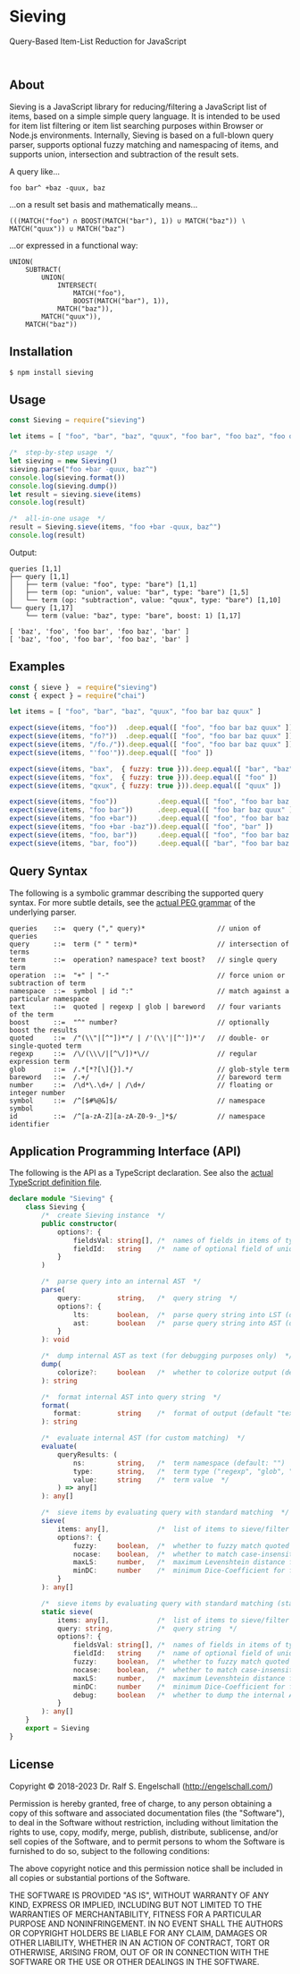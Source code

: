 
Sieving
=======

Query-Based Item-List Reduction for JavaScript

<p/>
<img src="https://nodei.co/npm/sieving.png?downloads=true&stars=true" alt=""/>

<p/>
<img src="https://david-dm.org/rse/sieving.png" alt=""/>

About
-----

Sieving is a JavaScript library for reducing/filtering a JavaScript
list of items, based on a simple simple query language. It is intended
to be used for item list filtering or item list searching purposes
within Browser or Node.js environments. Internally, Sieving is based
on a full-blown query parser, supports optional fuzzy matching and
namespacing of items, and supports union, intersection and subtraction
of the result sets.

A query like...

```
foo bar^ +baz -quux, baz
```

...on a result set basis and mathematically means...

```
(((MATCH("foo") ∩ BOOST(MATCH("bar"), 1)) ∪ MATCH("baz")) ∖ MATCH("quux")) ∪ MATCH("baz")
```

...or expressed in a functional way:

```
UNION(
    SUBTRACT(
        UNION(
            INTERSECT(
                MATCH("foo"),
                BOOST(MATCH("bar"), 1)),
            MATCH("baz")),
        MATCH("quux")),
    MATCH("baz"))
```

Installation
------------

```shell
$ npm install sieving
```

Usage
-----

```js
const Sieving = require("sieving")

let items = [ "foo", "bar", "baz", "quux", "foo bar", "foo baz", "foo quux", "foo bar quux" ]

/*  step-by-step usage  */
let sieving = new Sieving()
sieving.parse("foo +bar -quux, baz^")
console.log(sieving.format())
console.log(sieving.dump())
let result = sieving.sieve(items)
console.log(result)

/*  all-in-one usage  */
result = Sieving.sieve(items, "foo +bar -quux, baz^")
console.log(result)
```

Output:

```
queries [1,1]
├── query [1,1]
│   ├── term (value: "foo", type: "bare") [1,1]
│   ├── term (op: "union", value: "bar", type: "bare") [1,5]
│   └── term (op: "subtraction", value: "quux", type: "bare") [1,10]
└── query [1,17]
    └── term (value: "baz", type: "bare", boost: 1) [1,17]

[ 'baz', 'foo', 'foo bar', 'foo baz', 'bar' ]
[ 'baz', 'foo', 'foo bar', 'foo baz', 'bar' ]
```

Examples
--------

```js
const { sieve }  = require("sieving")
const { expect } = require("chai")

let items = [ "foo", "bar", "baz", "quux", "foo bar baz quux" ]

expect(sieve(items, "foo"))  .deep.equal([ "foo", "foo bar baz quux" ])
expect(sieve(items, "fo?"))  .deep.equal([ "foo", "foo bar baz quux" ])
expect(sieve(items, "/fo./")).deep.equal([ "foo", "foo bar baz quux" ])
expect(sieve(items, "'foo'")).deep.equal([ "foo" ])

expect(sieve(items, "bax",  { fuzzy: true })).deep.equal([ "bar", "baz" ])
expect(sieve(items, "fox",  { fuzzy: true })).deep.equal([ "foo" ])
expect(sieve(items, "qxux", { fuzzy: true })).deep.equal([ "quux" ])

expect(sieve(items, "foo"))          .deep.equal([ "foo", "foo bar baz quux" ])
expect(sieve(items, "foo bar"))      .deep.equal([ "foo bar baz quux" ])
expect(sieve(items, "foo +bar"))     .deep.equal([ "foo", "foo bar baz quux", "bar" ])
expect(sieve(items, "foo +bar -baz")).deep.equal([ "foo", "bar" ])
expect(sieve(items, "foo, bar"))     .deep.equal([ "foo", "foo bar baz quux", "bar" ])
expect(sieve(items, "bar, foo"))     .deep.equal([ "bar", "foo bar baz quux", "foo" ])
```

Query Syntax
------------

The following is a symbolic grammar describing the supported
query syntax. For more subtle details, see the [actual PEG grammar](src/sieving.pegjs)
of the underlying parser.

```
queries    ::=  query ("," query)*                  // union of queries
query      ::=  term (" " term)*                    // intersection of terms
term       ::=  operation? namespace? text boost?   // single query term
operation  ::=  "+" | "-"                           // force union or subtraction of term
namespace  ::=  symbol | id ":"                     // match against a particular namespace
text       ::=  quoted | regexp | glob | bareword   // four variants of the term
boost      ::=  "^" number?                         // optionally boost the results
quoted     ::=  /"(\\"|[^"])*"/ | /'(\\'|[^'])*'/   // double- or single-quoted term
regexp     ::=  /\/(\\\/|[^\/])*\//                 // regular expression term
glob       ::=  /.*[*?[\]{}].*/                     // glob-style term
bareword   ::=  /.+/                                // bareword term
number     ::=  /\d*\.\d+/ | /\d+/                  // floating or integer number
symbol     ::=  /^[$#%@&]$/                         // namespace symbol
id         ::=  /^[a-zA-Z][a-zA-Z0-9-_]*$/          // namespace identifier
```

Application Programming Interface (API)
---------------------------------------

The following is the API as a TypeScript declaration.
See also the [actual TypeScript definition file](src/sieving.d.ts).

```ts
declare module "Sieving" {
    class Sieving {
        /*  create Sieving instance  */
        public constructor(
            options?: {
                fieldsVal: string[], /*  names of fields in items of type object (default: [ "value" ])  */
                fieldId:   string    /*  name of optional field of unique identifier in items of type object (default: "id")  */
            }
        )

        /*  parse query into an internal AST  */
        parse(
            query:         string,   /*  query string  */
            options?: {
                lts:       boolean,  /*  parse query string into LST (default: true)  */
                ast:       boolean   /*  parse query string into AST (default: true)  */
            }
        ): void

        /*  dump internal AST as text (for debugging purposes only)  */
        dump(
            colorize?:     boolean   /*  whether to colorize output (default: true)  */
        ): string

        /*  format internal AST into query string  */
        format(
           format:         string    /*  format of output (default "text", or "html", "xml" or "json")  */
        ): string

        /*  evaluate internal AST (for custom matching)  */
        evaluate(
            queryResults: (
                ns:        string,   /*  term namespace (default: "")  */
                type:      string,   /*  term type ("regexp", "glob", "squoted", "dquoted", or "bareword")  */
                value:     string    /*  term value  */
            ) => any[]
        ): any[]

        /*  sieve items by evaluating query with standard matching  */
        sieve(
            items: any[],            /*  list of items to sieve/filter  */
            options?: {
                fuzzy:     boolean,  /*  whether to fuzzy match quoted and bare terms (default: false)  */
                nocase:    boolean,  /*  whether to match case-insensitive (default: false)  */
                maxLS:     number,   /*  maximum Levenshtein distance for fuzzy matching (default: 2)  */
                minDC:     number    /*  minimum Dice-Coefficient for fuzzy matching (default: 0.50)  */
            }
        ): any[]

        /*  sieve items by evaluating query with standard matching (stand-alone)  */
        static sieve(
            items: any[],            /*  list of items to sieve/filter  */
            query: string,           /*  query string  */
            options?: {
                fieldsVal: string[], /*  names of fields in items of type object (default: [ "value" ])  */
                fieldId:   string    /*  name of optional field of unique identifier in items of type object (default: "id")  */
                fuzzy:     boolean,  /*  whether to fuzzy match quoted and bare terms (default: false)  */
                nocase:    boolean,  /*  whether to match case-insensitive (default: false)  */
                maxLS:     number,   /*  maximum Levenshtein distance for fuzzy matching (default: 2)  */
                minDC:     number    /*  minimum Dice-Coefficient for fuzzy matching (default: 0.50)  */
                debug:     boolean   /*  whether to dump the internal AST to stdout  */
            }
        ): any[]
    }
    export = Sieving
}
```

License
-------

Copyright &copy; 2018-2023 Dr. Ralf S. Engelschall (http://engelschall.com/)

Permission is hereby granted, free of charge, to any person obtaining
a copy of this software and associated documentation files (the
"Software"), to deal in the Software without restriction, including
without limitation the rights to use, copy, modify, merge, publish,
distribute, sublicense, and/or sell copies of the Software, and to
permit persons to whom the Software is furnished to do so, subject to
the following conditions:

The above copyright notice and this permission notice shall be included
in all copies or substantial portions of the Software.

THE SOFTWARE IS PROVIDED "AS IS", WITHOUT WARRANTY OF ANY KIND,
EXPRESS OR IMPLIED, INCLUDING BUT NOT LIMITED TO THE WARRANTIES OF
MERCHANTABILITY, FITNESS FOR A PARTICULAR PURPOSE AND NONINFRINGEMENT.
IN NO EVENT SHALL THE AUTHORS OR COPYRIGHT HOLDERS BE LIABLE FOR ANY
CLAIM, DAMAGES OR OTHER LIABILITY, WHETHER IN AN ACTION OF CONTRACT,
TORT OR OTHERWISE, ARISING FROM, OUT OF OR IN CONNECTION WITH THE
SOFTWARE OR THE USE OR OTHER DEALINGS IN THE SOFTWARE.

